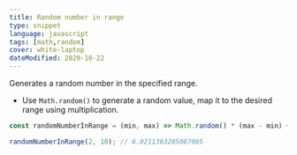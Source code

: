 ```yaml
---
title: Random number in range
type: snippet
language: javascript
tags: [math,random]
cover: white-laptop
dateModified: 2020-10-22
---
```


Generates a random number in the specified range.

- Use `Math.random()` to generate a random value, map it to the desired range using multiplication.

```js
const randomNumberInRange = (min, max) => Math.random() * (max - min) + min;

randomNumberInRange(2, 10); // 6.0211363285087005
```
